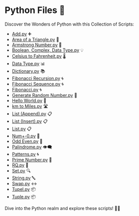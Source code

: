 # Python Files 🐍

Discover the Wonders of Python with this Collection of Scripts:

- [Add.py](./Python/Add.py) ➕
- [Area of a Triangle.py](./Python/Area%20of%20a%20Triangle.py) 📐
- [Armstrong Number.py](./Python/armstrong%20num.py) 🔢
- [Boolean, Complex, Data Type.py](./Python/Boolean,%20complex,%20data%20type.py) 💡
- [Celsius to Fahrenheit.py](./Python/Celsius%20to%20Fahrenheit.py) 🌡️
- [Data Type.py](./Python/Data-type.py) 📊
- [Dictionary.py](./Python/Dictionary.py) 📚
- [Fibonacci Recursion.py](./Python/Fibonacci%20Recursion.py) 🌀
- [Fibonacci Sequence.py](./Python/Fibonacci%20sequence.py) 🌀
- [Fibonacci.py](./Python/Fibonacci.py) 🌀
- [Generate Random Number.py](./Python/Generate_rendom_num.py) 🎲
- [Hello World.py](./Python/Hello%20World.py) 👋
- [km to Miles.py](./Python/km%20to%20miles.py) 🛣️
- [List (Append).py](./Python/list(Append).py) 📋
- [List (Insert).py](./Python/list(Insert).py) 📋
- [List.py](./Python/list.py) 📋
- [Num+-0.py](./Python/Num+-0.py) 🔢
- [Odd Even.py](./Python/odd%20even.py) 🔢
- [Palindrome.py](./Python/Palindrome.py) 👁️‍🗨️
- [Patterns.py](./Python/patterns.py) 🌀
- [Prime Number.py](./Python/Prime%20num.py) 🔢
- [RQ.py](./Python/RQ.py) 💬
- [Set.py](./Python/set.py) 🔍
- [String.py](./Python/String.py) 🔤
- [Swap.py](./Python/swap.py) ↔️
- [Tupel.py](./Python/Tupel.py) 📦
- [Tuple.py](./Python/tuple.py) 📦

Dive into the Python realm and explore these scripts! 🚀🐍

